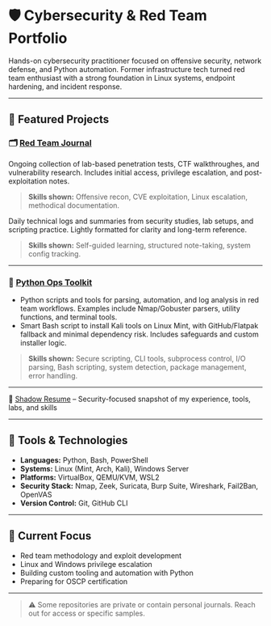 # 🛡️ Cybersecurity & Red Team Portfolio

Hands-on cybersecurity practitioner focused on offensive security, network defense, and Python automation. Former infrastructure tech turned red team enthusiast with a strong foundation in Linux systems, endpoint hardening, and incident response.

---

## 🔗 Featured Projects

### 🗂️ [Red Team Journal](https://github.com/mermehr/journal)
Ongoing collection of lab-based penetration tests, CTF walkthroughes, and vulnerability research. Includes initial access, privilege escalation, and post-exploitation notes.

> **Skills shown:** Offensive recon, CVE exploitation, Linux escalation, methodical documentation.

Daily technical logs and summaries from security studies, lab setups, and scripting practice. Lightly formatted for clarity and long-term reference.

> **Skills shown:** Self-guided learning, structured note-taking, system config tracking.
---

### 🐍 [Python Ops Toolkit](https://github.com/mermehr/custom-python-scripts)
- Python scripts and tools for parsing, automation, and log analysis in red team workflows. Examples include Nmap/Gobuster parsers, utility functions, and terminal tools.
- Smart Bash script to install Kali tools on Linux Mint, with GitHub/Flatpak fallback and minimal dependency risk. Includes safeguards and custom installer logic.

> **Skills shown:** Secure scripting, CLI tools, subprocess control, I/O parsing, Bash scripting, system detection, package management, error handling.

---

📄 [Shadow Resume](https://github.com/mermehr/journal/blob/main/shadow-resume.md) – Security-focused snapshot of my experience, tools, labs, and skills

---

## 🧰 Tools & Technologies

- **Languages:** Python, Bash, PowerShell
- **Systems:** Linux (Mint, Arch, Kali), Windows Server
- **Platforms:** VirtualBox, QEMU/KVM, WSL2
- **Security Stack:** Nmap, Zeek, Suricata, Burp Suite, Wireshark, Fail2Ban, OpenVAS
- **Version Control:** Git, GitHub CLI

---

## 📅 Current Focus

- Red team methodology and exploit development  
- Linux and Windows privilege escalation  
- Building custom tooling and automation with Python  
- Preparing for OSCP certification

---

> ⚠️ Some repositories are private or contain personal journals. Reach out for access or specific samples.

